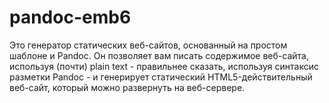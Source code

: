 # pandoc-emb6

Это генератор статических веб-сайтов, основанный на простом шаблоне и Pandoc. Он позволяет вам писать содержимое веб-сайта, используя (почти) plain text - правильнее сказать, используя синтаксис разметки Pandoc - и генерирует статический HTML5-действительный веб-сайт, который можно развернуть на веб-сервере.
